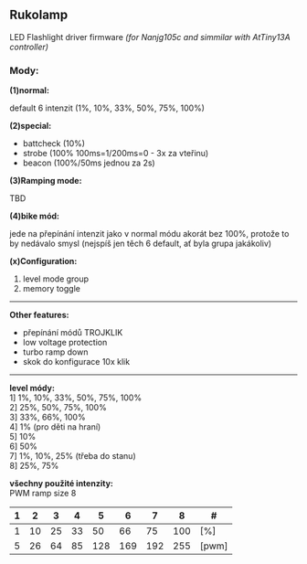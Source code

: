 ## Rukolamp

LED Flashlight driver firmware
_(for Nanjg105c and simmilar with AtTiny13A controller)_

### Mody:

**(1)normal:**

default 6 intenzit (1%, 10%, 33%, 50%, 75%, 100%)

**(2)special:**

- battcheck (10%)
- strobe (100% 100ms=1/200ms=0 - 3x za vteřinu)
- beacon (100%/50ms jednou za 2s)

**(3)Ramping mode:**

TBD

**(4)bike mód:**

jede na přepínání intenzit jako v normal módu akorát bez 100%, protože to by nedávalo smysl
(nejspíš jen těch 6 default, ať byla grupa jakákoliv) 

**(x)Configuration:**
1. level mode group
2. memory toggle

---

**Other features:**
- přepínání módů TROJKLIK
- low voltage protection
- turbo ramp down
- skok do konfigurace 10x klik

---

**level módy:**<br>
1] 1%, 10%, 33%, 50%, 75%, 100%<br>
2] 25%, 50%, 75%, 100%<br>
3] 33%, 66%, 100%<br>
4] 1% (pro děti na hraní)<br>
5] 10%<br>
6] 50%<br>
7] 1%, 10%, 25% (třeba do stanu)<br>
8] 25%, 75%<br>

**všechny použité intenzity:**<br>
PWM ramp size 8

| 1 | 2  | 3  | 4  | 5  | 6  | 7  | 8   | # |
|---|---|---|---|---|---|---|---|---|
| 1 | 10 | 25 | 33 | 50 | 66 | 75 | 100 | [%] |
| 5 | 26 | 64 | 85 | 128| 169| 192| 255 | [pwm] |
